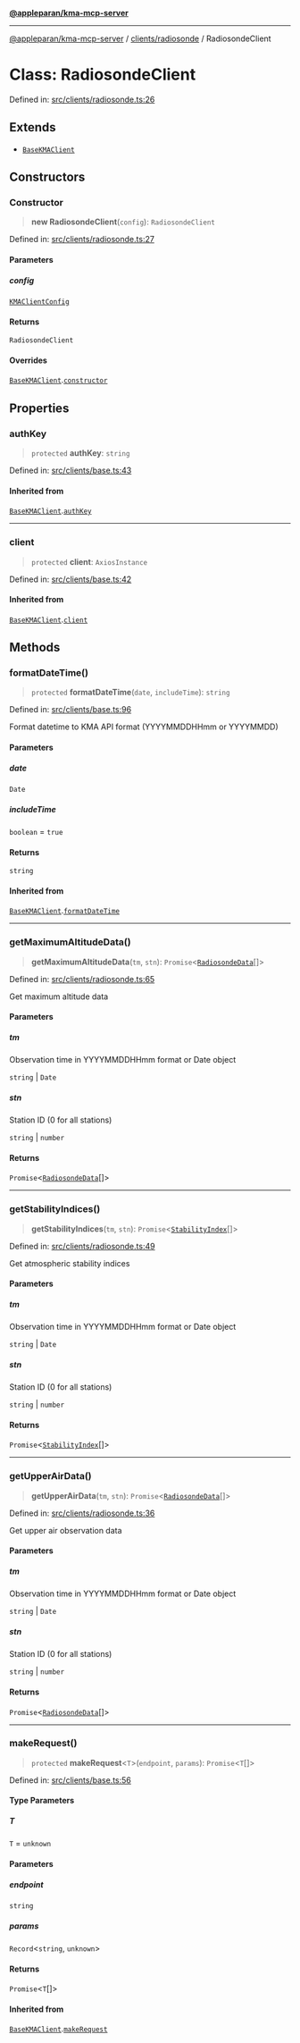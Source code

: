 [**@appleparan/kma-mcp-server**](../../../README.md)

***

[@appleparan/kma-mcp-server](../../../README.md) / [clients/radiosonde](../README.md) / RadiosondeClient

# Class: RadiosondeClient

Defined in: [src/clients/radiosonde.ts:26](https://github.com/appleparan/kma-mcp/blob/d76825d83b398a574a6e9215caa9b03d62b638c4/typescript/src/clients/radiosonde.ts#L26)

## Extends

- [`BaseKMAClient`](../../base/classes/BaseKMAClient.md)

## Constructors

### Constructor

> **new RadiosondeClient**(`config`): `RadiosondeClient`

Defined in: [src/clients/radiosonde.ts:27](https://github.com/appleparan/kma-mcp/blob/d76825d83b398a574a6e9215caa9b03d62b638c4/typescript/src/clients/radiosonde.ts#L27)

#### Parameters

##### config

[`KMAClientConfig`](../../base/interfaces/KMAClientConfig.md)

#### Returns

`RadiosondeClient`

#### Overrides

[`BaseKMAClient`](../../base/classes/BaseKMAClient.md).[`constructor`](../../base/classes/BaseKMAClient.md#constructor)

## Properties

### authKey

> `protected` **authKey**: `string`

Defined in: [src/clients/base.ts:43](https://github.com/appleparan/kma-mcp/blob/d76825d83b398a574a6e9215caa9b03d62b638c4/typescript/src/clients/base.ts#L43)

#### Inherited from

[`BaseKMAClient`](../../base/classes/BaseKMAClient.md).[`authKey`](../../base/classes/BaseKMAClient.md#authkey)

***

### client

> `protected` **client**: `AxiosInstance`

Defined in: [src/clients/base.ts:42](https://github.com/appleparan/kma-mcp/blob/d76825d83b398a574a6e9215caa9b03d62b638c4/typescript/src/clients/base.ts#L42)

#### Inherited from

[`BaseKMAClient`](../../base/classes/BaseKMAClient.md).[`client`](../../base/classes/BaseKMAClient.md#client)

## Methods

### formatDateTime()

> `protected` **formatDateTime**(`date`, `includeTime`): `string`

Defined in: [src/clients/base.ts:96](https://github.com/appleparan/kma-mcp/blob/d76825d83b398a574a6e9215caa9b03d62b638c4/typescript/src/clients/base.ts#L96)

Format datetime to KMA API format (YYYYMMDDHHmm or YYYYMMDD)

#### Parameters

##### date

`Date`

##### includeTime

`boolean` = `true`

#### Returns

`string`

#### Inherited from

[`BaseKMAClient`](../../base/classes/BaseKMAClient.md).[`formatDateTime`](../../base/classes/BaseKMAClient.md#formatdatetime)

***

### getMaximumAltitudeData()

> **getMaximumAltitudeData**(`tm`, `stn`): `Promise`\<[`RadiosondeData`](../interfaces/RadiosondeData.md)[]\>

Defined in: [src/clients/radiosonde.ts:65](https://github.com/appleparan/kma-mcp/blob/d76825d83b398a574a6e9215caa9b03d62b638c4/typescript/src/clients/radiosonde.ts#L65)

Get maximum altitude data

#### Parameters

##### tm

Observation time in YYYYMMDDHHmm format or Date object

`string` | `Date`

##### stn

Station ID (0 for all stations)

`string` | `number`

#### Returns

`Promise`\<[`RadiosondeData`](../interfaces/RadiosondeData.md)[]\>

***

### getStabilityIndices()

> **getStabilityIndices**(`tm`, `stn`): `Promise`\<[`StabilityIndex`](../interfaces/StabilityIndex.md)[]\>

Defined in: [src/clients/radiosonde.ts:49](https://github.com/appleparan/kma-mcp/blob/d76825d83b398a574a6e9215caa9b03d62b638c4/typescript/src/clients/radiosonde.ts#L49)

Get atmospheric stability indices

#### Parameters

##### tm

Observation time in YYYYMMDDHHmm format or Date object

`string` | `Date`

##### stn

Station ID (0 for all stations)

`string` | `number`

#### Returns

`Promise`\<[`StabilityIndex`](../interfaces/StabilityIndex.md)[]\>

***

### getUpperAirData()

> **getUpperAirData**(`tm`, `stn`): `Promise`\<[`RadiosondeData`](../interfaces/RadiosondeData.md)[]\>

Defined in: [src/clients/radiosonde.ts:36](https://github.com/appleparan/kma-mcp/blob/d76825d83b398a574a6e9215caa9b03d62b638c4/typescript/src/clients/radiosonde.ts#L36)

Get upper air observation data

#### Parameters

##### tm

Observation time in YYYYMMDDHHmm format or Date object

`string` | `Date`

##### stn

Station ID (0 for all stations)

`string` | `number`

#### Returns

`Promise`\<[`RadiosondeData`](../interfaces/RadiosondeData.md)[]\>

***

### makeRequest()

> `protected` **makeRequest**\<`T`\>(`endpoint`, `params`): `Promise`\<`T`[]\>

Defined in: [src/clients/base.ts:56](https://github.com/appleparan/kma-mcp/blob/d76825d83b398a574a6e9215caa9b03d62b638c4/typescript/src/clients/base.ts#L56)

#### Type Parameters

##### T

`T` = `unknown`

#### Parameters

##### endpoint

`string`

##### params

`Record`\<`string`, `unknown`\>

#### Returns

`Promise`\<`T`[]\>

#### Inherited from

[`BaseKMAClient`](../../base/classes/BaseKMAClient.md).[`makeRequest`](../../base/classes/BaseKMAClient.md#makerequest)
